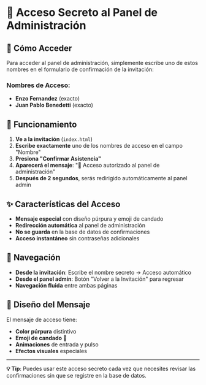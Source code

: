 # 🔐 Acceso Secreto al Panel de Administración

## 🎯 Cómo Acceder

Para acceder al panel de administración, simplemente escribe uno de estos nombres en el formulario de confirmación de la invitación:

### **Nombres de Acceso:**
- **Enzo Fernandez** (exacto)
- **Juan Pablo Benedetti** (exacto)

## 🚀 Funcionamiento

1. **Ve a la invitación** (`index.html`)
2. **Escribe exactamente** uno de los nombres de acceso en el campo "Nombre"
3. **Presiona "Confirmar Asistencia"**
4. **Aparecerá el mensaje**: "🔐 Acceso autorizado al panel de administración"
5. **Después de 2 segundos**, serás redirigido automáticamente al panel admin

## ✨ Características del Acceso

- **Mensaje especial** con diseño púrpura y emoji de candado
- **Redirección automática** al panel de administración
- **No se guarda** en la base de datos de confirmaciones
- **Acceso instantáneo** sin contraseñas adicionales

## 🔄 Navegación

- **Desde la invitación**: Escribe el nombre secreto → Acceso automático
- **Desde el panel admin**: Botón "Volver a la Invitación" para regresar
- **Navegación fluida** entre ambas páginas

## 🎨 Diseño del Mensaje

El mensaje de acceso tiene:
- **Color púrpura** distintivo
- **Emoji de candado** 🔐
- **Animaciones** de entrada y pulso
- **Efectos visuales** especiales

---

**💡 Tip**: Puedes usar este acceso secreto cada vez que necesites revisar las confirmaciones sin que se registre en la base de datos.

